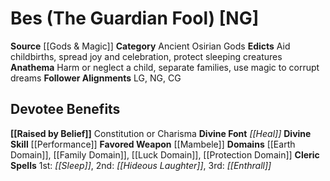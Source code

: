 ﻿---
ability:
- Constitution
- Charisma
ability_boost:
- Constitution
- Charisma
alignment: NG
deity:
- '[[DATABASE/deity/Bes|Bes]]'
deity_category: Ancient Osirian Gods
divine_font: Heal
domain:
- '[[DATABASE/domain/Earth Domain|Earth]]'
- '[[DATABASE/domain/Family Domain|Family]]'
- '[[DATABASE/domain/Luck Domain|Luck]]'
- '[[DATABASE/domain/Protection Domain|Protection]]'
favored_weapon: '[[DATABASE/weapon/Mambele|Mambele]]'
follower_alignment:
- LG
- NG
- CG
id: '51'
name: Bes
rarity: Common
skill:
- '[[DATABASE/skill/Performance|Performance]]'
source: '[[DATABASE/source/Gods & Magic|Gods & Magic]]'
trait: null
type: Deity

---
# Bes (The Guardian Fool) [NG]

**Source** [[Gods & Magic]] 
**Category** Ancient Osirian Gods
**Edicts** Aid childbirths, spread joy and celebration, protect sleeping creatures
**Anathema** Harm or neglect a child, separate families, use magic to corrupt dreams
**Follower Alignments** LG, NG, CG

## Devotee Benefits

**[[Raised by Belief]]** Constitution or Charisma
**Divine Font** _[[Heal]]_
**Divine Skill** [[Performance]]
**Favored Weapon** [[Mambele]]
**Domains** [[Earth Domain]], [[Family Domain]], [[Luck Domain]], [[Protection Domain]]
**Cleric Spells** 1st: _[[Sleep]]_, 2nd: _[[Hideous Laughter]]_, 3rd: _[[Enthrall]]_